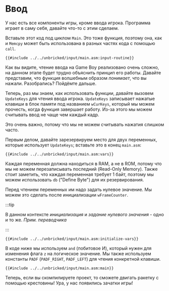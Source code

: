 # Ввод

У нас есть все компоненты игры, кроме ввода игрока.
Программа играет в саму себя, давайте что-то с этим сделаем.

Вставьте этот код под циклом `Main`.
Это тоже функция, поэтому она, как и `Memcpy` может быть использована в разных частях кода с помощью `call`.

```rgbasm,linenos,start={{#line_no_of "" ../../unbricked/input/main.asm:input-routine}}
{{#include ../../unbricked/input/main.asm:input-routine}}
```

Как вы видите, чтение ввода на Game Boy реализовано очень сложно, на данном этапе будет трудно объяснить принцип его работы.
Давайте представим, что функция волшебным образом _понимает_, что вы нажали.
Разобрались? Пойдёмте дальше.

Теперь, раз мы знаем, как использовать функции, давайте вызовем `UpdateKeys` для чтения ввода игрока.
`UpdateKeys` записывает нажатые клавиши в блок памяти под названием `wCurKeys`, который мы можем прочесть, когда функция завершает работу.
Из-за этого мы можем считывать ввод не чаще чем каждый кадр.

Это очень важно, потому что мы не можем считывать нажатия слишком часто.

Первым делом, давайте зарезервируем место для двух переменных, которые использует `UpdateKeys`; вставьте это в конец `main.asm`:

```rgbasm,linenos,start={{#line_no_of "" ../../unbricked/input/main.asm:vars}}
{{#include ../../unbricked/input/main.asm:vars}}
```

Каждая переменная должна находиться в RAM, а не в ROM, потому что мы не можем перезаписывать последний (Read-Only Memory).
Также стоит заметить, что каждая переменная требует 1 байт, поэтому мы можем использовать `db` ("Define Byte") для их резервирования.

Перед чтением переменных им надо задать нулевое значение.
Мы можем это сделать после инициализации `wFrameCounter`.

:::tip

В данном контексте _инициализация_ и _задание нулевого значения_ - одно и то же. _Прим. переводчика_

:::

```rgbasm,linenos,start={{#line_no_of "" ../../unbricked/input/main.asm:initialize-vars}}
{{#include ../../unbricked/input/main.asm:initialize-vars}}
```

В коде ниже мы используем `and` (побитовое И), который нужен для изменения флага `z` на логическое значение.
Мы также используем константы `PADF` (`PADF_RIGHT`, `PADF_LEFT`) для чтения конкретной клавиши.

```rgbasm,linenos,start={{#line_no_of "" ../../unbricked/input/main.asm:main}}
{{#include ../../unbricked/input/main.asm:main}}
```

Теперь, если вы скомпилируете проект, то сможете двигать ракетку с помощью крестовины!
Ура, у нас появились зачатки игры!
